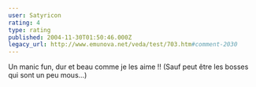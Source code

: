 ```yaml
---
user: Satyricon
rating: 4
type: rating
published: 2004-11-30T01:50:46.000Z
legacy_url: http://www.emunova.net/veda/test/703.htm#comment-2030
---
```

Un manic fun, dur et beau comme je les aime !!
(Sauf peut être les bosses qui sont un peu mous...)